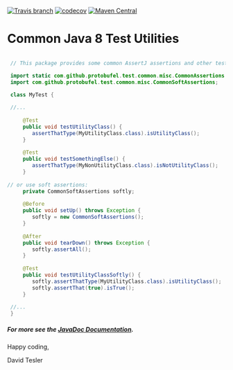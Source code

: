 [![Travis branch](https://img.shields.io/travis/protobufel/java-common-test/master.svg?style=plastic)](https://travis-ci.org/protobufel/java-common-test)
[![codecov](https://codecov.io/gh/protobufel/java-common-test/branch/master/graph/badge.svg)](https://codecov.io/gh/protobufel/java-common-test)
[![Maven Central](https://img.shields.io/maven-central/v/com.github.protobufel/java-common-test.svg?style=plastic)](https://search.maven.org/#search%7Cga%7C1%7Ca%3A%22java-common-test%22)

# Common Java 8 Test Utilities #


```java

 // This package provides some common AssertJ assertions and other test utilities.

 import static com.github.protobufel.test.common.misc.CommonAssertions.assertThatType;
 import com.github.protobufel.test.common.misc.CommonSoftAssertions;

 class MyTest {
     
 //...
 
     @Test
     public void testUtilityClass() {
        assertThatType(MyUtilityClass.class).isUtilityClass();
     }
     
     @Test
     public void testSomethingElse() {
        assertThatType(MyNonUtilityClass.class).isNotUtilityClass();
     }
     
// or use soft assertions:
     private CommonSoftAssertions softly;
 
     @Before
     public void setUp() throws Exception {
        softly = new CommonSoftAssertions();
     }
 
     @After
     public void tearDown() throws Exception {
        softly.assertAll();
     }
     
     @Test
     public void testUtilityClassSoftly() {
        softly.assertThatType(MyUtilityClass.class).isUtilityClass();
        softly.assertThat(true).isTrue();
     }
          
 //...
 }

```

##### For more see the [JavaDoc Documentation](https://protobufel.github.io/java-common-test/javadoc/ "JavaDoc and more").  

Happy coding,

David Tesler
